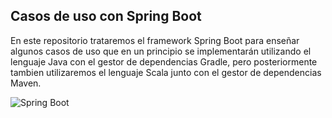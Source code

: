 ## Casos de uso con Spring Boot

En este repositorio trataremos el framework Spring Boot para enseñar algunos casos de uso que en un principio se implementarán utilizando el lenguaje Java con el gestor de dependencias Gradle, pero posteriormente tambien utilizaremos el lenguaje Scala junto con el gestor de dependencias Maven.

![Spring Boot](https://destatic.blob.core.windows.net/images/spring-boot-logo.png)
